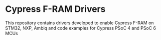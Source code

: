 # Cypress F-RAM Drivers

This repository contains drivers developed to enable Cypress F-RAM on STM32, NXP, Ambiq and code examples for Cypress PSoC 4 and PSoC 6 MCUs
